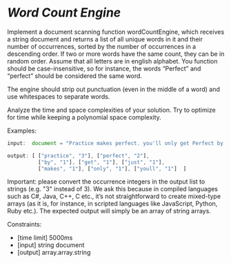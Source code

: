 _Word Count Engine_
===================

Implement a document scanning function wordCountEngine, which receives a string document and returns a list of all unique words in it and their number of occurrences, sorted by the number of occurrences in a descending order. If two or more words have the same count, they can be in random order. Assume that all letters are in english alphabet. You function should be case-insensitive, so for instance, the words “Perfect” and “perfect” should be considered the same word.

The engine should strip out punctuation (even in the middle of a word) and use whitespaces to separate words.

Analyze the time and space complexities of your solution. Try to optimize for time while keeping a polynomial space complexity.

Examples:
```javascript
input:  document = "Practice makes perfect. you'll only get Perfect by practice. just practice!"

output: [ ["practice", "3"], ["perfect", "2"],
          ["by", "1"], ["get", "1"], ["just", "1"],
          ["makes", "1"], ["only", "1"], ["youll", "1"]  ]
```

Important: please convert the occurrence integers in the output list to strings (e.g. "3" instead of 3). We ask this because in compiled languages such as C#, Java, C++, C etc., it’s not straightforward to create mixed-type arrays (as it is, for instance, in scripted languages like JavaScript, Python, Ruby etc.). The expected output will simply be an array of string arrays.

Constraints:
- [time limit] 5000ms
- [input] string document
- [output] array.array.string
